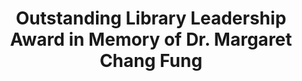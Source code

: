 ---
title: Outstanding Library Leadership Award in Memory of Dr. Margaret Chang Fung
permalink: /scholarship/scholarship-award/outstanding/
layout: page
---